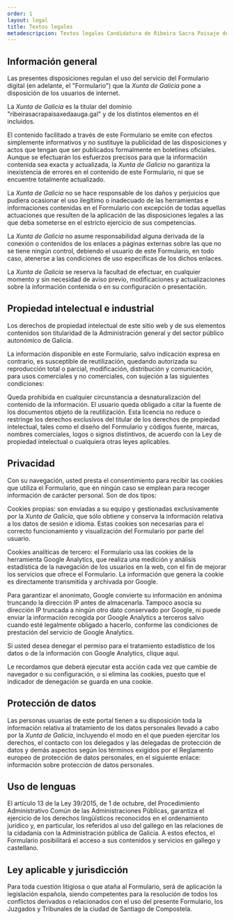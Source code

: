 ```yaml
---
order: 1
layout: legal
title: Textos legales
metadescripcion: Textos legales Candidatura de Ribeira Sacra Paisaje del Agua a la Lista del Patrimonio Mundial
---
```


## Información general

Las presentes disposiciones regulan el uso del servicio del Formulario digital (en adelante, el "Formulario") que la _Xunta de Galicia_ pone a disposición de los usuarios de internet.

La _Xunta de Galicia_ es la titular del dominio "ribeirasacrapaisaxedaauga.gal" y de los distintos elementos en él incluidos.

El contenido facilitado a través de este Formulario se emite con efectos simplemente informativos y no sustituye la publicidad de las disposiciones y actos que tengan que ser publicados formalmente en boletines oficiales. Aunque se efectuarán los esfuerzos precisos para que la información contenida sea exacta y actualizada, la _Xunta de Galicia_ no garantiza la inexistencia de errores en el contenido de este Formulario, ni que se encuentre totalmente actualizado.

La _Xunta de Galicia_ no se hace responsable de los daños y perjuicios que pudiera ocasionar el uso ilegítimo o inadecuado de las herramientas e informaciones contenidas en el Formulario con excepción de todas aquellas actuaciones que resulten de la aplicación de las disposiciones legales a las que deba someterse en el estricto ejercicio de sus competencias.

La _Xunta de Galicia_ no asume responsabilidad alguna derivada de la conexión o contenidos de los enlaces a páginas externas sobre las que no se tiene ningún control, debiendo el usuario de este Formulario, en todo caso, atenerse a las condiciones de uso específicas de los dichos enlaces.

La _Xunta de Galicia_ se reserva la facultad de efectuar, en cualquier momento y sin necesidad de aviso previo, modificaciones y actualizaciones sobre la información contenida o en su configuración o presentación.
<br>

## Propiedad intelectual e industrial

Los derechos de propiedad intelectual de este sitio web y de sus elementos contenidos son titularidad de la Administración general y del sector público autonómico de Galicia.

La información disponible en este Formulario, salvo indicación expresa en contrario, es susceptible de reutilización, quedando autorizada su reproducción total o parcial, modificación, distribución y comunicación, para usos comerciales y no comerciales, con sujeción a las siguientes condiciones:

Queda prohibida en cualquier circunstancia a desnaturalización del contenido de la información.
El usuario queda obligado a citar la fuente de los documentos objeto de la reutilización.
Esta licencia no reduce o restringe los derechos exclusivos del titular de los derechos de propiedad intelectual, tales como el diseño del Formulario y códigos fuente, marcas, nombres comerciales, logos o signos distintivos, de acuerdo con la Ley de propiedad intelectual o cualquiera otras leyes aplicables.
<br>

## Privacidad

Con su navegación, usted presta el consentimiento para recibir las cookies que utiliza el Formulario, que en ningún caso se emplean para recoger información de carácter personal. Son de dos tipos:

Cookies propias: son enviadas a su equipo y gestionadas exclusivamente por la _Xunta de Galicia_, que sólo obtiene y conserva la información relativa a los datos de sesión e idioma. Estas cookies son necesarias para el correcto funcionamiento y visualización del Formulario por parte del usuario.

Cookies analíticas de tercero: el Formulario usa las cookies de la herramienta Google Analytics, que realiza una medición y análisis estadística de la navegación de los usuarios en la web, con el fin de mejorar los servicios que ofrece el Formulario. La información que genera la cookie es directamente transmitida y archivada por Google.

Para garantizar el anonimato, Google convierte su información en anónima truncando la dirección IP antes de almacenarla. Tampoco asocia su dirección IP truncada a ningún otro dato conservado por Google, ni puede enviar la información recogida por Google Analytics a terceros salvo cuando esté legalmente obligado a hacerlo, conforme las condiciones de prestación del servicio de Google Analytics.

Si usted desea denegar el permiso para el tratamiento estadístico de los datos o de la información con Google Analytics, clique aquí.

Le recordamos que deberá ejecutar esta acción cada vez que cambie de navegador o su configuración, o si elimina las cookies, puesto que el indicador de denegación se guarda en una cookie.
<br>

## Protección de datos

Las personas usuarias de este portal tienen a su disposición toda la información relativa al tratamiento de los datos personales llevado a cabo por la _Xunta de Galicia_, incluyendo el modo en el que pueden ejercitar los derechos, el contacto con los delegados y las delegadas de protección de datos y demás aspectos según los términos exigidos por el Reglamento europeo de protección de datos personales, en el siguiente enlace: información sobre protección de datos personales.
<br>

## Uso de lenguas

El artículo 13 de la Ley 39/2015, de 1 de octubre, del Procedimiento Administrativo Común de las Administraciones Públicas, garantiza el ejercicio de los derechos lingüísticos reconocidos en el ordenamiento jurídico y, en particular, los referidos al uso del gallego en las relaciones de la cidadanía con la Administración pública de Galicia. A estos efectos, el Formulario posibilitará el acceso a sus contenidos y servicios en gallego y castellano.
<br>

## Ley aplicable y jurisdicción

Para toda cuestión litigiosa o que ataña al Formulario, será de aplicación la legislación española, siendo competentes para la resolución de todos los conflictos derivados o relacionados con el uso del presente Formulario, los Juzgados y Tribunales de la ciudad de Santiago de Compostela.
